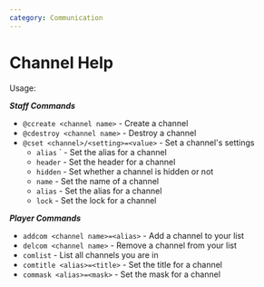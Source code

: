 ```yaml
---
category: Communication
---
```


# Channel Help

Usage:

**_Staff Commands_**

- `@ccreate <channel name>` - Create a channel
- `@cdestroy <channel name>` - Destroy a channel
- `@cset <channel>/<setting>=<value>` - Set a channel's settings
  - `alias` ` - Set the alias for a channel
  - `header` - Set the header for a channel
  - `hidden` - Set whether a channel is hidden or not
  - `name` - Set the name of a channel
  - `alias` - Set the alias for a channel
  - `lock` - Set the lock for a channel

**_Player Commands_**

- `addcom <channel name>=<alias>` - Add a channel to your list
- `delcom <channel name>` - Remove a channel from your list
- `comlist` - List all channels you are in
- `comtitle <alias>=<title>` - Set the title for a channel
- `commask <alias>=<mask>` - Set the mask for a channel
